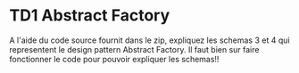 # TD1 Abstract Factory

A l'aide du code source fournit dans le zip, expliquez les schemas 3 et 4 qui representent le design pattern Abstract Factory. Il faut bien sur faire fonctionner le code pour pouvoir expliquer les schemas!!
